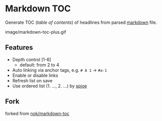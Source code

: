# Markdown TOC

Generate TOC (*table of contents*) of headlines from parsed [markdown](http://en.wikipedia.org/wiki/Markdown) file.

image/markdown-toc-plus.gif

## Features

- Depth control [1-6]
  - default: from 2 to 4
- Auto linking via  anchor tags, e.g.  `# A 1` → `#a-1`
- Enable or disable links
- Refresh list on save
- Use ordered list (1. ..., 2. ...) by [spjoe](https://github.com/spjoe)

## Fork
forked from [nok/markdown-toc](https://github.com/nok/markdown-toc)
